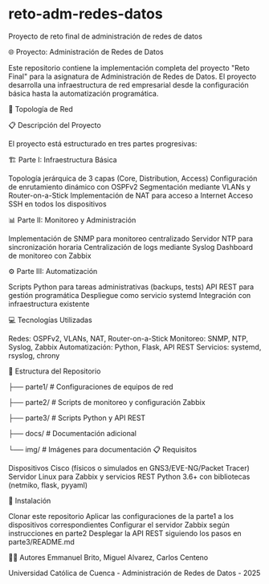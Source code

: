 # reto-adm-redes-datos
Proyecto de reto final de administración de redes de datos 

🌐 Proyecto: Administración de Redes de Datos

Este repositorio contiene la implementación completa del proyecto "Reto Final" para la asignatura de Administración de Redes de Datos. El proyecto desarrolla una infraestructura de red empresarial desde la configuración básica hasta la automatización programática.

🔄 Topología de Red



📋 Descripción del Proyecto

El proyecto está estructurado en tres partes progresivas:

🏗️ Parte I: Infraestructura Básica

Topología jerárquica de 3 capas (Core, Distribution, Access)
Configuración de enrutamiento dinámico con OSPFv2
Segmentación mediante VLANs y Router-on-a-Stick
Implementación de NAT para acceso a Internet
Acceso SSH en todos los dispositivos

📊 Parte II: Monitoreo y Administración

Implementación de SNMP para monitoreo centralizado
Servidor NTP para sincronización horaria
Centralización de logs mediante Syslog
Dashboard de monitoreo con Zabbix

⚙️ Parte III: Automatización

Scripts Python para tareas administrativas (backups, tests)
API REST para gestión programática
Despliegue como servicio systemd
Integración con infraestructura existente

💻 Tecnologías Utilizadas

Redes: OSPFv2, VLANs, NAT, Router-on-a-Stick
Monitoreo: SNMP, NTP, Syslog, Zabbix
Automatización: Python, Flask, API REST
Servicios: systemd, rsyslog, chrony

📁 Estructura del Repositorio

├── parte1/             # Configuraciones de equipos de red

├── parte2/             # Scripts de monitoreo y configuración Zabbix

├── parte3/             # Scripts Python y API REST

├── docs/               # Documentación adicional

└── img/                # Imágenes para documentación
📋 Requisitos

Dispositivos Cisco (físicos o simulados en GNS3/EVE-NG/Packet Tracer)
Servidor Linux para Zabbix y servicios REST
Python 3.6+ con bibliotecas (netmiko, flask, pyyaml)

🚀 Instalación

Clonar este repositorio
Aplicar las configuraciones de la parte1 a los dispositivos correspondientes
Configurar el servidor Zabbix según instrucciones en parte2
Desplegar la API REST siguiendo los pasos en parte3/README.md

👨‍💻 Autores
Emmanuel Brito, Miguel Alvarez, Carlos Centeno

Universidad Católica de Cuenca - Administración de Redes de Datos - 2025
